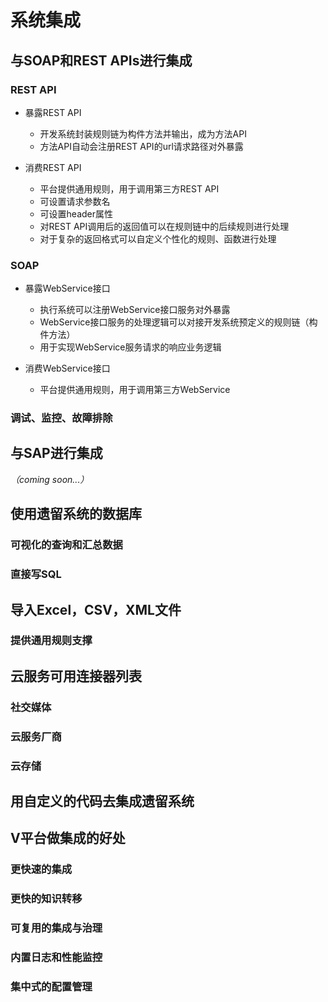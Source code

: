 # 系统集成

## 与SOAP和REST APIs进行集成

### REST API

* 暴露REST API
  * 开发系统封装规则链为构件方法并输出，成为方法API 
  * 方法API自动会注册REST API的url请求路径对外暴露
* 消费REST API

  * 平台提供通用规则，用于调用第三方REST API 
  * 可设置请求参数名 
  * 可设置header属性 
  * 对REST API调用后的返回值可以在规则链中的后续规则进行处理
  * 对于复杂的返回格式可以自定义个性化的规则、函数进行处理

### SOAP

* 暴露WebService接口
  * 执行系统可以注册WebService接口服务对外暴露 
  * WebService接口服务的处理逻辑可以对接开发系统预定义的规则链（构件方法） 
  * 用于实现WebService服务请求的响应业务逻辑
* 消费WebService接口

  * 平台提供通用规则，用于调用第三方WebService

### 调试、监控、故障排除

## 与SAP进行集成

_（coming soon...）_

## 使用遗留系统的数据库

### 可视化的查询和汇总数据 

### 直接写SQL

## 导入Excel，CSV，XML文件

### 提供通用规则支撑

## 云服务可用连接器列表

### 社交媒体

### 云服务厂商

### 云存储

## 用自定义的代码去集成遗留系统

## V平台做集成的好处

### 更快速的集成 

### 更快的知识转移 

### 可复用的集成与治理 

### 内置日志和性能监控 

### 集中式的配置管理

